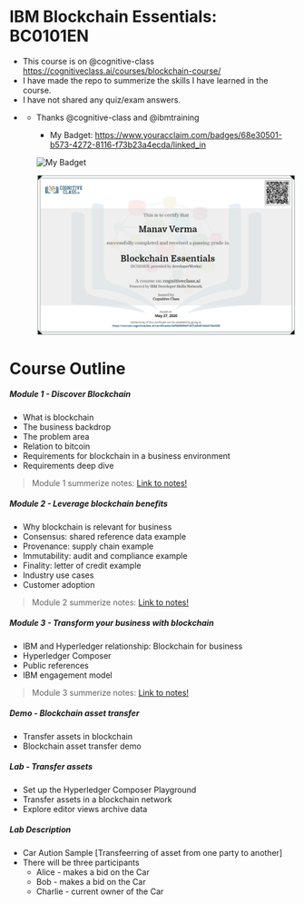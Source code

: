 # IBM Blockchain Essentials: BC0101EN

- This course is on @cognitive-class https://cognitiveclass.ai/courses/blockchain-course/ 
- I have made the repo to summerize the skills I have learned in the course.
- I have not shared any quiz/exam answers. 
- - Thanks @cognitive-class and @ibmtraining 
	- My Badget: https://www.youracclaim.com/badges/68e30501-b573-4272-8116-f73b23a4ecda/linked_in

	![My Badget](images/blockchainessentials2.png)

	![My Certificate](images/blockchainessentials.png)


# Course Outline 

##### Module 1 - Discover Blockchain
- What is blockchain
- The business backdrop
- The problem area
- Relation to bitcoin
- Requirements for blockchain in a business environment
- Requirements deep dive

> Module 1 summerize notes: [Link to notes!](/discover_blockchain.md)

##### Module 2 - Leverage blockchain benefits
- Why blockchain is relevant for business
- Consensus: shared reference data example
- Provenance: supply chain example
- Immutability: audit and compliance example
- Finality: letter of credit example
- Industry use cases
- Customer adoption

> Module 2 summerize notes: [Link to notes!](/leverageblockchain.md)

##### Module 3 - Transform your business with blockchain
- IBM and Hyperledger relationship: Blockchain for business
- Hyperledger Composer
- Public references
- IBM engagement model


> Module 3 summerize notes: [Link to notes!](/business_with_blockchain.md)

##### Demo - Blockchain asset transfer
- Transfer assets in blockchain
- Blockchain asset transfer demo


##### Lab - Transfer assets
- Set up the Hyperledger Composer Playground
- Transfer assets in a blockchain network
- Explore editor views archive data

##### Lab Description
- Car Aution Sample [Transfeerring of asset from one party to another]
- There will be three participants
	- Alice - makes a bid on the Car
	- Bob - makes a bid on the Car
	- Charlie - current owner of the Car